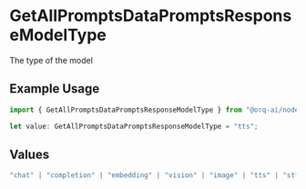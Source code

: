 # GetAllPromptsDataPromptsResponseModelType

The type of the model

## Example Usage

```typescript
import { GetAllPromptsDataPromptsResponseModelType } from "@orq-ai/node/models/operations";

let value: GetAllPromptsDataPromptsResponseModelType = "tts";
```

## Values

```typescript
"chat" | "completion" | "embedding" | "vision" | "image" | "tts" | "stt" | "rerank" | "moderations"
```